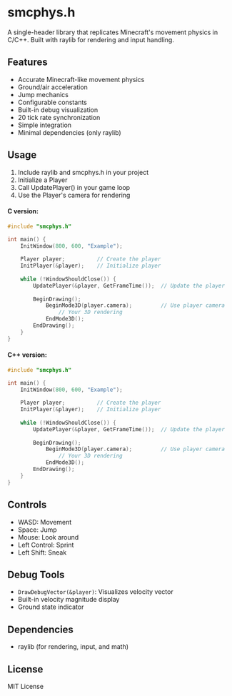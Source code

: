 
# smcphys.h

A single-header library that replicates Minecraft's movement physics in C/C++. Built with raylib for rendering and input handling.

## Features
- Accurate Minecraft-like movement physics
- Ground/air acceleration
- Jump mechanics 
- Configurable constants
- Built-in debug visualization
- 20 tick rate synchronization
- Simple integration
- Minimal dependencies (only raylib)

## Usage
1. Include raylib and smcphys.h in your project
2. Initialize a Player
3. Call UpdatePlayer() in your game loop
4. Use the Player's camera for rendering

#### C version:
```c
#include "smcphys.h"

int main() {
    InitWindow(800, 600, "Example");
    
    Player player;			// Create the player
    InitPlayer(&player);	// Initialize player
    
    while (!WindowShouldClose()) {
        UpdatePlayer(&player, GetFrameTime());	// Update the player
        
        BeginDrawing();
            BeginMode3D(player.camera);			// Use player camera
                // Your 3D rendering
            EndMode3D();
        EndDrawing();
    }
}
```

#### C++ version:
```c
#include "smcphys.h"

int main() {
    InitWindow(800, 600, "Example");
    
    Player player;			// Create the player
    InitPlayer(&player);	// Initialize player
    
    while (!WindowShouldClose()) {
        UpdatePlayer(&player, GetFrameTime());	// Update the player
        
        BeginDrawing();
            BeginMode3D(player.camera);			// Use player camera
                // Your 3D rendering
            EndMode3D();
        EndDrawing();
    }
}
```

## Controls
- WASD: Movement
- Space: Jump
- Mouse: Look around
- Left Control: Sprint
- Left Shift: Sneak


## Debug Tools
- `DrawDebugVector(&player)`: Visualizes velocity vector
- Built-in velocity magnitude display
- Ground state indicator

## Dependencies
- raylib (for rendering, input, and math)

## License
MIT License
